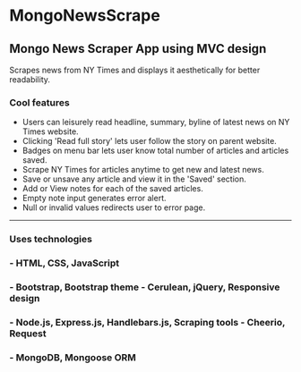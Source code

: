 # MongoNewsScrape

## Mongo News Scraper App using MVC design

Scrapes news from NY Times and displays it aesthetically for better readability.

### Cool features

* Users can leisurely read headline, summary, byline of latest news on NY Times website.
* Clicking 'Read full story' lets user follow the story on parent website.
* Badges on menu bar lets user know total number of articles and articles saved.
* Scrape NY Times for articles anytime to get new and latest news.
* Save or unsave any article and view it in the 'Saved' section.
* Add or View notes for each of the saved articles.
* Empty note input generates error alert.
* Null or invalid values redirects user to error page.

----------------------

### Uses technologies 

### - HTML, CSS, JavaScript ###
### - Bootstrap, Bootstrap theme - Cerulean, jQuery, Responsive design ###
### - Node.js, Express.js, Handlebars.js, Scraping tools - Cheerio, Request ###
### - MongoDB, Mongoose ORM ###

